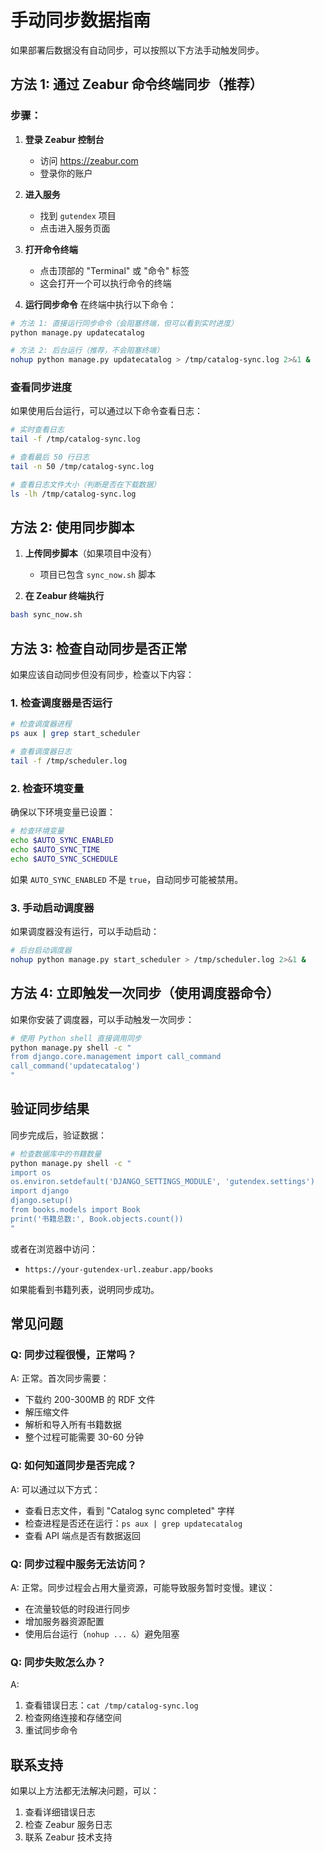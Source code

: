 # 手动同步数据指南

如果部署后数据没有自动同步，可以按照以下方法手动触发同步。

## 方法 1: 通过 Zeabur 命令终端同步（推荐）

### 步骤：

1. **登录 Zeabur 控制台**
   - 访问 https://zeabur.com
   - 登录你的账户

2. **进入服务**
   - 找到 `gutendex` 项目
   - 点击进入服务页面

3. **打开命令终端**
   - 点击顶部的 "Terminal" 或 "命令" 标签
   - 这会打开一个可以执行命令的终端

4. **运行同步命令**
   在终端中执行以下命令：

```bash
# 方法 1: 直接运行同步命令（会阻塞终端，但可以看到实时进度）
python manage.py updatecatalog

# 方法 2: 后台运行（推荐，不会阻塞终端）
nohup python manage.py updatecatalog > /tmp/catalog-sync.log 2>&1 &
```

### 查看同步进度

如果使用后台运行，可以通过以下命令查看日志：

```bash
# 实时查看日志
tail -f /tmp/catalog-sync.log

# 查看最后 50 行日志
tail -n 50 /tmp/catalog-sync.log

# 查看日志文件大小（判断是否在下载数据）
ls -lh /tmp/catalog-sync.log
```

## 方法 2: 使用同步脚本

1. **上传同步脚本**（如果项目中没有）
   - 项目已包含 `sync_now.sh` 脚本

2. **在 Zeabur 终端执行**
```bash
bash sync_now.sh
```

## 方法 3: 检查自动同步是否正常

如果应该自动同步但没有同步，检查以下内容：

### 1. 检查调度器是否运行

```bash
# 检查调度器进程
ps aux | grep start_scheduler

# 查看调度器日志
tail -f /tmp/scheduler.log
```

### 2. 检查环境变量

确保以下环境变量已设置：

```bash
# 检查环境变量
echo $AUTO_SYNC_ENABLED
echo $AUTO_SYNC_TIME
echo $AUTO_SYNC_SCHEDULE
```

如果 `AUTO_SYNC_ENABLED` 不是 `true`，自动同步可能被禁用。

### 3. 手动启动调度器

如果调度器没有运行，可以手动启动：

```bash
# 后台启动调度器
nohup python manage.py start_scheduler > /tmp/scheduler.log 2>&1 &
```

## 方法 4: 立即触发一次同步（使用调度器命令）

如果你安装了调度器，可以手动触发一次同步：

```bash
# 使用 Python shell 直接调用同步
python manage.py shell -c "
from django.core.management import call_command
call_command('updatecatalog')
"
```

## 验证同步结果

同步完成后，验证数据：

```bash
# 检查数据库中的书籍数量
python manage.py shell -c "
import os
os.environ.setdefault('DJANGO_SETTINGS_MODULE', 'gutendex.settings')
import django
django.setup()
from books.models import Book
print('书籍总数:', Book.objects.count())
"
```

或者在浏览器中访问：
- `https://your-gutendex-url.zeabur.app/books`

如果能看到书籍列表，说明同步成功。

## 常见问题

### Q: 同步过程很慢，正常吗？
A: 正常。首次同步需要：
- 下载约 200-300MB 的 RDF 文件
- 解压缩文件
- 解析和导入所有书籍数据
- 整个过程可能需要 30-60 分钟

### Q: 如何知道同步是否完成？
A: 可以通过以下方式：
- 查看日志文件，看到 "Catalog sync completed" 字样
- 检查进程是否还在运行：`ps aux | grep updatecatalog`
- 查看 API 端点是否有数据返回

### Q: 同步过程中服务无法访问？
A: 正常。同步过程会占用大量资源，可能导致服务暂时变慢。建议：
- 在流量较低的时段进行同步
- 增加服务器资源配置
- 使用后台运行（`nohup ... &`）避免阻塞

### Q: 同步失败怎么办？
A: 
1. 查看错误日志：`cat /tmp/catalog-sync.log`
2. 检查网络连接和存储空间
3. 重试同步命令

## 联系支持

如果以上方法都无法解决问题，可以：
1. 查看详细错误日志
2. 检查 Zeabur 服务日志
3. 联系 Zeabur 技术支持


